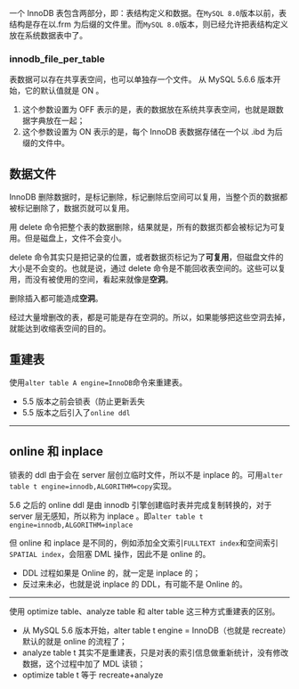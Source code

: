 一个 InnoDB 表包含两部分，即：表结构定义和数据。在`MySQL 8.0`版本以前，表结构是存在以.frm 为后缀的文件里。而`MySQL 8.0`版本，则已经允许把表结构定义放在系统数据表中了。


### innodb\_file\_per\_table
表数据可以存在共享表空间，也可以单独存一个文件。
从 MySQL 5.6.6 版本开始，它的默认值就是 ON 。
1. 这个参数设置为 OFF 表示的是，表的数据放在系统共享表空间，也就是跟数据字典放在一起；
2. 这个参数设置为 ON 表示的是，每个 InnoDB 表数据存储在一个以 .ibd 为后缀的文件中。


## 数据文件
InnoDB 删除数据时，是标记删除，标记删除后空间可以复用，当整个页的数据都被标记删除了，数据页就可以复用。

用 delete 命令把整个表的数据删除，结果就是，所有的数据页都会被标记为可复用。但是磁盘上，文件不会变小。

delete 命令其实只是把记录的位置，或者数据页标记为了**可复用**，但磁盘文件的大小是不会变的。也就是说，通过 delete 命令是不能回收表空间的。这些可以复用，而没有被使用的空间，看起来就像是**空洞**。

删除插入都可能造成**空洞**。

经过大量增删改的表，都是可能是存在空洞的。所以，如果能够把这些空洞去掉，就能达到收缩表空间的目的。

## 重建表
使用`alter table A engine=InnoDB`命令来重建表。
- 5.5 版本之前会锁表（防止更新丢失
- 5.5 版本之后引入了`online ddl`

--- 

## online 和 inplace
锁表的 ddl 由于会在 server 层创立临时文件，所以不是 inplace 的。可用`alter table t engine=innodb,ALGORITHM=copy`实现。

5.6 之后的 online ddl 是由 innodb 引擎创建临时表并完成复制转换的，对于 server 层无感知，所以称为 inplace 。即`alter table t engine=innodb,ALGORITHM=inplace`

但 online 和 inplace 是不同的，例如添加全文索引`FULLTEXT index`和空间索引`SPATIAL index`，会阻塞 DML 操作，因此不是 online 的。
- DDL 过程如果是 Online 的，就一定是 inplace 的；
- 反过来未必，也就是说 inplace 的 DDL，有可能不是 Online 的。

---
使用 optimize table、analyze table 和 alter table 这三种方式重建表的区别。
- 从 MySQL 5.6 版本开始，alter table t engine = InnoDB（也就是 recreate）默认的就是 online 的流程了；
- analyze table t 其实不是重建表，只是对表的索引信息做重新统计，没有修改数据，这个过程中加了 MDL 读锁；
- optimize table t 等于 recreate+analyze